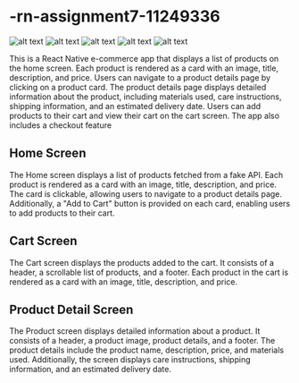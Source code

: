 # -rn-assignment7-11249336
![alt text](<WhatsApp Image 2024-07-12 at 16.00.58_678ec6f5.jpg>)
![alt text](<WhatsApp Image 2024-07-12 at 16.00.58_549cc075.jpg>)
![alt text](<WhatsApp Image 2024-07-12 at 16.00.57_2bcdce3b.jpg>)
![alt text](<WhatsApp Image 2024-07-12 at 16.00.57_8d2c66ad.jpg>)
![alt text](<WhatsApp Image 2024-07-12 at 16.00.56_09d472c8.jpg>)

This is a React Native e-commerce app that displays a list of products on the home screen. Each product is rendered as a card with an image, title, description, and price. Users can navigate to a product details page by clicking on a product card. The product details page displays detailed information about the product, including materials used, care instructions, shipping information, and an estimated delivery date. Users can add products to their cart and view their cart on the cart screen. The app also includes a checkout feature

## Home Screen
The Home screen displays a list of products fetched from a fake API. Each product is rendered as a card with an image, title, description, and price. The card is clickable, allowing users to navigate to a product details page. Additionally, a "Add to Cart" button is provided on each card, enabling users to add products to their cart. 

## Cart Screen
The Cart screen displays the products added to the cart. It consists of a header, a scrollable list of products, and a footer. Each product in the cart is rendered as a card with an image, title, description, and price.

## Product Detail Screen
The Product screen displays detailed information about a product. It consists of a header, a product image, product details, and a footer. The product details include the product name, description, price, and materials used. Additionally, the screen displays care instructions, shipping information, and an estimated delivery date.
